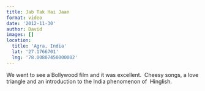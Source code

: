 ```yaml
---
title: Jab Tak Hai Jaan
format: video
date: '2012-11-30'
author: David
images: []
location:
  title: 'Agra, India'
  lat: '27.1766701'
  lng: '78.00807450000002'
---
```


We went to see a Bollywood film and it was excellent.  Cheesy songs, a love triangle and an introduction to the India phenomenon of  Hinglish.
